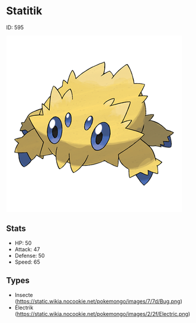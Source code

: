 # Statitik


ID: 595

![](https://raw.githubusercontent.com/PokeAPI/sprites/master/sprites/pokemon/other/official-artwork/595.png "Statitik")

## Stats


 - HP: 50
 - Attack: 47
 - Defense: 50
 - Speed: 65

## Types


 - Insecte (https://static.wikia.nocookie.net/pokemongo/images/7/7d/Bug.png)
 - Électrik (https://static.wikia.nocookie.net/pokemongo/images/2/2f/Electric.png)
